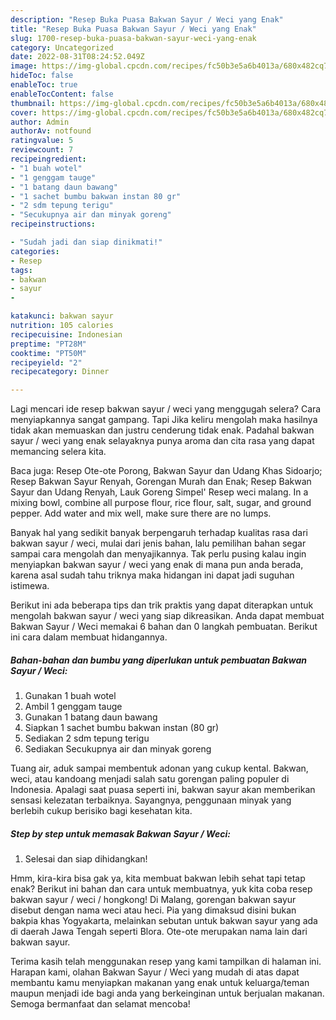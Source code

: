 ```yaml
---
description: "Resep Buka Puasa Bakwan Sayur / Weci yang Enak"
title: "Resep Buka Puasa Bakwan Sayur / Weci yang Enak"
slug: 1700-resep-buka-puasa-bakwan-sayur-weci-yang-enak
category: Uncategorized
date: 2022-08-31T08:24:52.049Z
image: https://img-global.cpcdn.com/recipes/fc50b3e5a6b4013a/680x482cq70/bakwan-sayur-weci-foto-resep-utama.jpg
hideToc: false
enableToc: true
enableTocContent: false
thumbnail: https://img-global.cpcdn.com/recipes/fc50b3e5a6b4013a/680x482cq70/bakwan-sayur-weci-foto-resep-utama.jpg
cover: https://img-global.cpcdn.com/recipes/fc50b3e5a6b4013a/680x482cq70/bakwan-sayur-weci-foto-resep-utama.jpg
author: Admin
authorAv: notfound
ratingvalue: 5
reviewcount: 7
recipeingredient:
- "1 buah wotel"
- "1 genggam tauge"
- "1 batang daun bawang"
- "1 sachet bumbu bakwan instan 80 gr"
- "2 sdm tepung terigu"
- "Secukupnya air dan minyak goreng"
recipeinstructions:

- "Sudah jadi dan siap dinikmati!"
categories:
- Resep
tags:
- bakwan
- sayur
- 

katakunci: bakwan sayur  
nutrition: 105 calories
recipecuisine: Indonesian
preptime: "PT28M"
cooktime: "PT50M"
recipeyield: "2"
recipecategory: Dinner

---
```



Lagi mencari ide resep bakwan sayur / weci yang menggugah selera? Cara menyiapkannya sangat gampang. Tapi Jika keliru mengolah maka hasilnya tidak akan memuaskan dan justru cenderung tidak enak. Padahal bakwan sayur / weci yang enak selayaknya punya aroma dan cita rasa yang dapat memancing selera kita.


Baca juga: Resep Ote-ote Porong, Bakwan Sayur dan Udang Khas Sidoarjo; Resep Bakwan Sayur Renyah, Gorengan Murah dan Enak; Resep Bakwan Sayur dan Udang Renyah, Lauk Goreng Simpel&#39; Resep weci malang. In a mixing bowl, combine all purpose flour, rice flour, salt, sugar, and ground pepper. Add water and mix well, make sure there are no lumps.

Banyak hal yang sedikit banyak berpengaruh terhadap kualitas rasa dari bakwan sayur / weci, mulai dari jenis bahan, lalu pemilihan bahan segar sampai cara mengolah dan menyajikannya. Tak perlu pusing kalau ingin menyiapkan bakwan sayur / weci yang enak di mana pun anda berada, karena asal sudah tahu triknya maka hidangan ini dapat jadi suguhan istimewa.


Berikut ini ada beberapa tips dan trik praktis yang dapat diterapkan untuk mengolah bakwan sayur / weci yang siap dikreasikan. Anda dapat membuat Bakwan Sayur / Weci memakai 6 bahan dan 0 langkah pembuatan. Berikut ini cara dalam membuat hidangannya.

<!--inarticleads1-->

##### Bahan-bahan dan bumbu yang diperlukan untuk pembuatan Bakwan Sayur / Weci:

1. Gunakan 1 buah wotel
1. Ambil 1 genggam tauge
1. Gunakan 1 batang daun bawang
1. Siapkan 1 sachet bumbu bakwan instan (80 gr)
1. Sediakan 2 sdm tepung terigu
1. Sediakan Secukupnya air dan minyak goreng


Tuang air, aduk sampai membentuk adonan yang cukup kental. Bakwan, weci, atau kandoang menjadi salah satu gorengan paling populer di Indonesia. Apalagi saat puasa seperti ini, bakwan sayur akan memberikan sensasi kelezatan terbaiknya. Sayangnya, penggunaan minyak yang berlebih cukup berisiko bagi kesehatan kita. 

<!--inarticleads2-->

##### Step by step untuk memasak Bakwan Sayur / Weci:


1. Selesai dan siap dihidangkan!

Hmm, kira-kira bisa gak ya, kita membuat bakwan lebih sehat tapi tetap enak? Berikut ini bahan dan cara untuk membuatnya, yuk kita coba resep bakwan sayur / weci / hongkong! Di Malang, gorengan bakwan sayur disebut dengan nama weci atau heci. Pia yang dimaksud disini bukan bakpia khas Yogyakarta, melainkan sebutan untuk bakwan sayur yang ada di daerah Jawa Tengah seperti Blora. Ote-ote merupakan nama lain dari bakwan sayur. 

Terima kasih telah menggunakan resep yang kami tampilkan di halaman ini. Harapan kami, olahan Bakwan Sayur / Weci yang mudah di atas dapat membantu kamu menyiapkan makanan yang enak untuk keluarga/teman maupun menjadi ide bagi anda yang berkeinginan untuk berjualan makanan. Semoga bermanfaat dan selamat mencoba!
